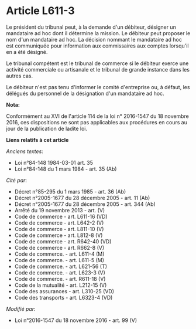 # Article L611-3

Le président du tribunal peut, à la demande d'un débiteur, désigner un mandataire ad hoc dont il détermine la mission. Le
débiteur peut proposer le nom d'un mandataire ad hoc. La décision nommant le mandataire ad hoc est communiquée pour
information aux commissaires aux comptes lorsqu'il en a été désigné. 

Le tribunal compétent est le tribunal de commerce si le débiteur exerce une activité commerciale ou artisanale et le tribunal
de grande instance dans les autres cas. 

Le débiteur n'est pas tenu d'informer le comité d'entreprise ou, à défaut, les délégués du personnel de la désignation d'un
mandataire ad hoc.

**Nota:**

Conformément au XVI de l'article 114 de la loi n° 2016-1547 du 18 novembre 2016, ces dispositions ne sont pas applicables aux
procédures en cours au jour de la publication de ladite loi.

**Liens relatifs à cet article**

_Anciens textes_:

  - Loi n°84-148 1984-03-01 art. 35
  - Loi n°84-148 du 1 mars 1984 - art. 35 (Ab)

_Cité par_:

  - Décret n°85-295 du 1 mars 1985 - art. 36 (Ab)
  - Décret n°2005-1677 du 28 décembre 2005 - art. 11 (Ab)
  - Décret n°2005-1677 du 28 décembre 2005 - art. 344 (Ab)
  - Arrêté du 19 novembre 2013 - art. (V)
  - Code de commerce - art. L611-16 (VD)
  - Code de commerce - art. L642-2 (V)
  - Code de commerce - art. L811-10 (V)
  - Code de commerce - art. L812-8 (V)
  - Code de commerce - art. R642-40 (VD)
  - Code de commerce - art. R662-8 (V)
  - Code de commerce. - art. L611-4 (M)
  - Code de commerce. - art. L611-5 (M)
  - Code de commerce. - art. L621-56 (T)
  - Code de commerce. - art. L623-3 (V)
  - Code de commerce. - art. R611-18 (V)
  - Code de la mutualité - art. L212-15 (V)
  - Code des assurances - art. L310-25 (VD)
  - Code des transports - art. L6323-4 (VD)

_Modifié par_:

  - Loi n°2016-1547 du 18 novembre 2016 - art. 99 (V)
